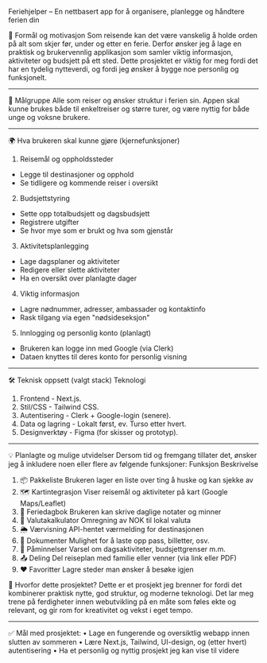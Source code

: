 Feriehjelper – En nettbasert app for å organisere, planlegge og håndtere ferien din

🧠 Formål og motivasjon
Som reisende kan det være vanskelig å holde orden på alt som skjer før, under og etter en ferie. Derfor ønsker jeg å lage en praktisk og brukervennlig applikasjon som samler viktig informasjon, aktiviteter og budsjett på ett sted. Dette prosjektet er viktig for meg fordi det har en tydelig nytteverdi, og fordi jeg ønsker å bygge noe personlig og funksjonelt.
________________________________________
👤 Målgruppe
Alle som reiser og ønsker struktur i ferien sin. Appen skal kunne brukes både til enkeltreiser og større turer, og være nyttig for både unge og voksne brukere.
________________________________________
🌍 Hva brukeren skal kunne gjøre (kjernefunksjoner)
1.	Reisemål og oppholdssteder
-	Legge til destinasjoner og opphold
-	Se tidligere og kommende reiser i oversikt
2.	Budsjettstyring
-	Sette opp totalbudsjett og dagsbudsjett
-	Registrere utgifter
-	Se hvor mye som er brukt og hva som gjenstår
3.	Aktivitetsplanlegging
-	Lage dagsplaner og aktiviteter
-	Redigere eller slette aktiviteter
-	Ha en oversikt over planlagte dager
4.	Viktig informasjon
-	Lagre nødnummer, adresser, ambassader og kontaktinfo
-	Rask tilgang via egen "nødsideseksjon"
5.	Innlogging og personlig konto (planlagt)
-	Brukeren kan logge inn med Google (via Clerk)
-	Dataen knyttes til deres konto for personlig visning
________________________________________
🛠️ Teknisk oppsett (valgt stack)
		Teknologi
1. Frontend - Next.js.
2. Stil/CSS - Tailwind CSS.
3. Autentisering - Clerk + Google-login (senere).
4. Data og lagring - Lokalt først, ev. Turso etter hvert.
5. Designverktøy - Figma (for skisser og prototyp).
________________________________________
💡 Planlagte og mulige utvidelser
Dersom tid og fremgang tillater det, ønsker jeg å inkludere noen eller flere av følgende funksjoner:
Funksjon	Beskrivelse
1. 📦 Pakkeliste	Brukeren lager en liste over ting å huske og kan sjekke av
2. 🗺️ Kartintegrasjon	Viser reisemål og aktiviteter på kart (Google Maps/Leaflet)
3. 📓 Feriedagbok	Brukeren kan skrive daglige notater og minner
4. 💱 Valutakalkulator	Omregning av NOK til lokal valuta
5. 🌦️ Værvisning	API-hentet værmelding for destinasjonen
6. 📂 Dokumenter	Mulighet for å laste opp pass, billetter, osv.
7. 🔔 Påminnelser	Varsel om dagsaktiviteter, budsjettgrenser m.m.
8. 📤 Deling	Del reiseplan med familie eller venner (via link eller PDF)
9. ❤️ Favoritter	Lagre steder man ønsker å besøke igjen

🧩 Hvorfor dette prosjektet?
Dette er et prosjekt jeg brenner for fordi det kombinerer praktisk nytte, god struktur, og moderne teknologi. Det lar meg trene på ferdigheter innen webutvikling på en måte som føles ekte og relevant, og gir rom for kreativitet og vekst i eget tempo.
________________________________________
✅ Mål med prosjektet:
•	Lage en fungerende og oversiktlig webapp innen slutten av sommeren
•	Lære Next.js, Tailwind, UI-design, og (etter hvert) autentisering
•	Ha et personlig og nyttig prosjekt jeg kan vise til videre
